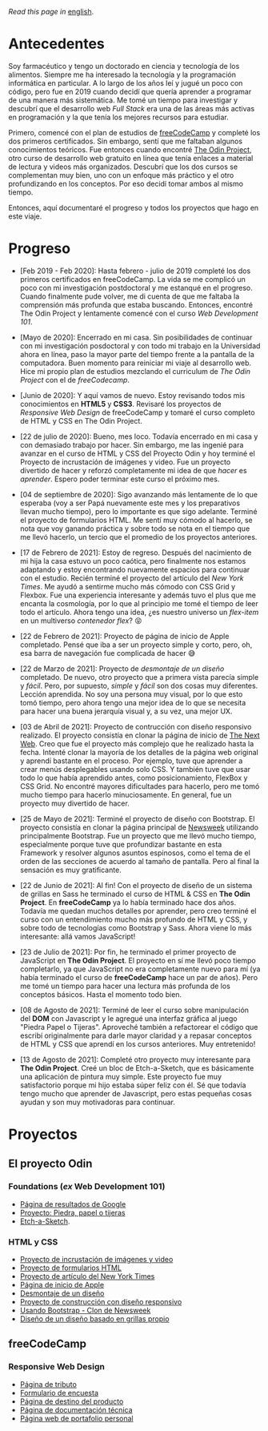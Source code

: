 *Read this page in* [english](https://github.com/maxibide/my-web-development-journey/blob/master/README.md/).

# Antecedentes
Soy farmacéutico y tengo un doctorado en ciencia y tecnología de los alimentos. Siempre me ha interesado la tecnología y la programación informática en particular. A lo largo de los años leí y jugué un poco con código, pero fue en 2019 cuando decidí que quería aprender a programar de una manera más sistemática. Me tomé un tiempo para investigar y descubrí que el desarrollo web *Full Stack* era una de las áreas más activas en programación y la que tenía los mejores recursos para estudiar.

Primero, comencé con el plan de estudios de [freeCodeCamp](www.freecodecamp.org) y completé los dos primeros certificados. Sin embargo, sentí que me faltaban algunos conocimientos teóricos. Fue entonces cuando encontré [The Odin Project](www.theodinproject.com), otro curso de desarrollo web gratuito en línea que tenía enlaces a material de lectura y videos más organizados. Descubrí que los dos cursos se complementan muy bien, uno con un enfoque más práctico y el otro profundizando en los conceptos. Por eso decidí tomar ambos al mismo tiempo.

Entonces, aquí documentaré el progreso y todos los proyectos que hago en este viaje.

# Progreso

* [Feb 2019 - Feb 2020]: Hasta febrero - julio de 2019 completé los dos primeros certificados en freeCodeCamp. La vida se me complicó un poco con mi investigación postdoctoral y me estanqué en el progreso. Cuando finalmente pude volver, me di cuenta de que me faltaba la comprensión más profunda que estaba buscando. Entonces, encontré The Odin Project y lentamente comencé con el curso *Web Development 101*.

* [Mayo de 2020]: Encerrado en mi casa. Sin posibilidades de continuar con mi investigación posdoctoral y con todo mi trabajo en la Universidad ahora en línea, paso la mayor parte del tiempo frente a la pantalla de la computadora. Buen momento para reiniciar mi viaje al desarrollo web. Hice mi propio plan de estudios mezclando el curriculum de *The Odin Project* con el de *freeCodecamp*.

* [Junio ​​de 2020]: Y aquí vamos de nuevo. Estoy revisando todos mis conocimientos en **HTML5** y **CSS3**. Revisaré los proyectos de *Responsive Web Design* de freeCodeCamp y tomaré el curso completo de HTML y CSS en The Odin Project.

* [22 de julio de 2020]: Bueno, mes loco. Todavía encerrado en mi casa y con demasiado trabajo por hacer. Sin embargo, me las ingenié para avanzar en el curso de HTML y CSS del Proyecto Odin y hoy terminé el Proyecto de incrustación de imágenes y video. Fue un proyecto divertido de hacer y reforzó completamente mi idea de que *hacer* es *aprender*. Espero poder terminar este curso el próximo mes.

* [04 de septiembre de 2020]: Sigo avanzando más lentamente de lo que esperaba (voy a ser Papá nuevamente este mes y los preparativos llevan mucho tiempo), pero lo importante es que sigo adelante. Terminé el proyecto de formularios HTML. Me sentí muy cómodo al hacerlo, se nota que voy ganando práctica y sobre todo se nota en el tiempo que me llevó hacerlo, un tercio que el promedio de los proyectos anteriores.

* [17 de Febrero de 2021]: Estoy de regreso. Después del nacimiento de mi hija la casa estuvo un poco caótica, pero finalmente nos estamos adaptando y estoy encontrando nuevamente espacios para continuar con el estudio. Recién terminé el proyecto del artículo del *New York Times*. Me ayudó a sentirme mucho más cómodo con CSS Grid y Flexbox. Fue una experiencia interesante y además tuvo el plus que me encanta la cosmología, por lo que al principio me tomé el tiempo de leer todo el artículo. Ahora tengo una idea, ¿es nuestro universo un *flex-item* en un multiverso *contenedor flex*? :stuck_out_tongue_closed_eyes:

* [22 de Febrero de 2021]: Proyecto de página de inicio de Apple completado. Pensé que iba a ser un proyecto simple y corto, pero, oh, esa barra de navegación fue complicada de hacer :sweat_smile:

* [22 de Marzo de 2021]: Proyecto de *desmontaje de un diseño* completado. De nuevo, otro proyecto que a primera vista parecía simple y *fácil*. Pero, por supuesto, *simple* y *fácil* son dos cosas muy diferentes. Lección aprendida. No soy una persona muy visual, por lo que esto tomó tiempo, pero ahora tengo una mejor idea de lo que se necesita para hacer una buena jerarquía visual y, a su vez, una mejor UX.

* [03 de Abril de 2021]: Proyecto de contrucción con diseño responsivo realizado. El proyecto consistía en clonar la página de inicio de [The Next Web](http://thenextweb.com). Creo que fue el proyecto más complejo que he realizado hasta la fecha. Intenté clonar la mayoría de los detalles de la página web original y aprendí bastante en el proceso. Por ejemplo, tuve que aprender a crear menús desplegables usando solo CSS. Y también tuve que usar todo lo que había aprendido antes, como posicionamiento, FlexBox y CSS Grid. No encontré mayores dificultades para hacerlo, pero me tomó mucho tiempo para hacerlo minuciosamente. En general, fue un proyecto muy divertido de hacer.

* [25 de Mayo de 2021]: Terminé el proyecto de diseño con Bootstrap. El proyecto consistía en clonar la página principal de [Newsweek](http://www.newsweek.com) utilizando principalmente Bootstrap. Fue un proyecto que me llevó mucho tiempo, especialmente porque tuve que profundizar bastante en esta Framework y resolver algunos asuntos espinosos, como el tema de el orden de las secciones de acuerdo al tamaño de pantalla. Pero al final la sensación es muy gratificante.

* [22 de Junio de 2021]: Al fin! Con el proyecto de diseño de un sistema de grillas en Sass he terminado el curso de HTML & CSS en **The Odin Project**. En **freeCodeCamp** ya lo había terminado hace dos años. Todavía me quedan muchos detalles por aprender, pero creo terminé el curso con un entendimiento mucho más profundo de HTML y CSS, y sobre todo de tecnologías como Bootstrap y Sass. Ahora viene lo más interesante: allá vamos JavaScript!

* [23 de Julio de 2021]: Por fin, he terminado el primer proyecto de JavaScript en **The Odin Project**. El proyecto en sí me llevó poco tiempo completarlo, ya que JavaScript no era completamente nuevo para mí (ya había terminado el curso de **freeCodeCamp** hace un par de años). Pero me tomé un tiempo para hacer una lectura más profunda de los conceptos básicos. Hasta el momento todo bien.

* [08 de Agosto de 2021]: Terminé de leer el curso sobre manipulación del **DOM** con Javascript y le agregué una interfaz gráfica al juego "Piedra Papel o Tijeras". Aproveché también a refactorear el código que escribí originalmente para darle mayor claridad y a repasar conceptos de HTML y CSS que aprendí en los cursos anteriores. Muy entretenido!

* [13 de Agosto de 2021]: Completé otro proyecto muy interesante para **The Odin Project**. Creé un bloc de Etch-a-Sketch, que es básicamente una aplicación de pintura muy simple. Este proyecto fue muy satisfactorio porque mi hijo estaba súper feliz con él. Sé que todavía tengo mucho que aprender de Javascript, pero estas pequeñas cosas ayudan y son muy motivadoras para continuar.

# Proyectos

## El proyecto Odin

### Foundations (*ex* Web Development 101)

* [Página de resultados de Google](https://maxibide.github.io/my-web-development-journey/the-odin-project/web-development-101/google-homepage/)
* [Proyecto: Piedra, papel o tijeras](https://maxibide.github.io/my-web-development-journey/the-odin-project/web-development-101/rock-paper-scissors/)
* [Etch-a-Sketch](https://maxibide.github.io/my-web-development-journey/the-odin-project/web-development-101/etch-a-sketch/).


### HTML y CSS

* [Proyecto de incrustación de imágenes y video](https://maxibide.github.io/my-web-development-journey/the-odin-project/html-and-css/embedding-images-and-video/)
* [Proyecto de formularios HTML](https://maxibide.github.io/my-web-development-journey/the-odin-project/html-and-css/html-forms/)
* [Proyecto de artículo del New York Times](https://maxibide.github.io/my-web-development-journey/the-odin-project/html-and-css/nyt-article/index.html)
* [Página de inicio de Apple](https://maxibide.github.io/my-web-development-journey/the-odin-project/html-and-css/apple-homepage/index.html)
* [Desmontaje de un diseño](https://maxibide.github.io/my-web-development-journey/the-odin-project/html-and-css/webpage-heatmap/index.html)
* [Proyecto de construcción con diseño responsivo](https://maxibide.github.io/my-web-development-journey/the-odin-project/html-and-css/responsive-tnw-homepage/index.html)
* [Usando Bootstrap - Clon de Newsweek](https://maxibide.github.io/my-web-development-journey/the-odin-project/html-and-css/bootstrap-newsweek/index.html)
* [Diseño de un diseño basado en grillas propio](https://maxibide.github.io/my-web-development-journey/the-odin-project/html-and-css/grid-framework/index.html)

## freeCodeCamp

### Responsive Web Design

* [Página de tributo](https://maxibide.github.io/my-web-development-journey/free-code-camp/responsive-web-design/tribute-page/)
* [Formulario de encuesta](https://maxibide.github.io/my-web-development-journey/free-code-camp/responsive-web-design/survey-form/)
* [Página de destino del producto](https://maxibide.github.io/my-web-development-journey/free-code-camp/responsive-web-design/product-landing-page/)
* [Página de documentación técnica](https://maxibide.github.io/my-web-development-journey/free-code-camp/responsive-web-design/technical-documentation-page/)
* [Página web de portafolio personal](https://maxibide.github.io/my-web-development-journey/free-code-camp/responsive-web-design/personal-portfolio-webpage/)